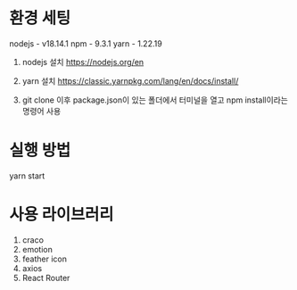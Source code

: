 # 환경 세팅
nodejs - v18.14.1
npm - 9.3.1
yarn - 1.22.19

1. nodejs 설치
https://nodejs.org/en

2. yarn 설치
https://classic.yarnpkg.com/lang/en/docs/install/

3. git clone 이후 package.json이 있는 폴더에서 터미널을 열고 npm install이라는 명령어 사용
 

# 실행 방법

yarn start



# 사용 라이브러리

1. craco
2. emotion
3. feather icon
4. axios
5. React Router
